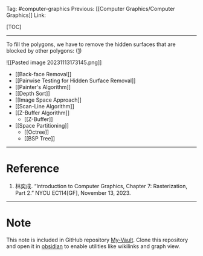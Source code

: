 Tag: #computer-graphics 
Previous: [[Computer Graphics/Computer Graphics]]
Link: 

[TOC]

---

To fill the polygons, we have to remove the hidden surfaces that are blocked by other polygons: (<u>1</u>)

![[Pasted image 20231113173145.png]]

- [[Back-face Removal]]
- [[Pairwise Testing for Hidden Surface Removal]]
- [[Painter's Algorithm]]
- [[Depth Sort]]
- [[Image Space Approach]]
- [[Scan-Line Algorithm]]
- [[Z-Buffer Algorithm]]
	- [[Z-Buffer]]
- [[Space Partitioning]]
	- [[Octree]]
	- [[BSP Tree]]

---

# Reference

1. 林奕成. “Introduction to Computer Graphics, Chapter 7: Rasterization, Part 2.” NYCU EC114[GF], November 13, 2023.

---

# Note

This note is included in GitHub repository [My-Vault](https://github.com/LittleD3092/My-Vault.git). Clone this repository and open it in [obsidian](https://obsidian.md/) to enable utilities like wikilinks and graph view.